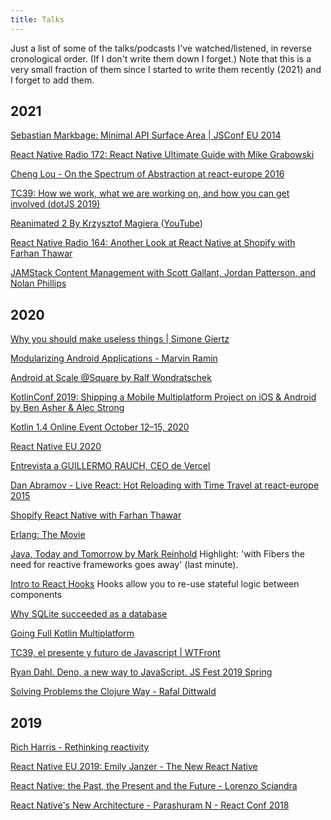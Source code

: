 ```yaml
---
title: Talks
---
```


Just a list of some of the talks/podcasts I've watched/listened, in reverse cronological order. (If I don't write them down I forget.) Note that this is a very small fraction of them since I started to write them recently (2021) and I forget to add them.

## 2021

[Sebastian Markbage: Minimal API Surface Area | JSConf EU 2014](https://www.youtube.com/watch?v=4anAwXYqLG8)

[React Native Radio 172: React Native Ultimate Guide with Mike Grabowski](https://castbox.fm/episode/id3370642-id311377635)

[Cheng Lou - On the Spectrum of Abstraction at react-europe 2016](https://www.youtube.com/watch?v=mVVNJKv9esE)

[TC39: How we work, what we are working on, and how you can get involved (dotJS 2019)](https://www.youtube.com/watch?v=iFZf_3NXSE4)

[Reanimated 2 By Krzysztof Magiera ](https://swmansion.com/academy/webinars/krzysztof-magiera-reanimated-2/) ([YouTube](https://www.youtube.com/watch?v=IdVnnIkNzGA))

[React Native Radio 164: Another Look at React Native at Shopify with Farhan Thawar](https://castbox.fm/episode/id3370642-id311377616)

[JAMStack Content Management with Scott Gallant, Jordan Patterson, and Nolan Phillips](https://softwareengineeringdaily.com/2020/04/30/jamstack-content-management-with-scott-gallant-jordan-patterson-and-nolan-phillips/)

## 2020

[Why you should make useless things | Simone Giertz](https://www.youtube.com/watch?v=c0bsKc4tiuY)

[Modularizing Android Applications - Marvin Ramin](https://www.youtube.com/watch?v=TWLkswxjSr0)

[Android at Scale @Square by Ralf Wondratschek](https://www.droidcon.com/media-detail?video=380843878)

[KotlinConf 2019: Shipping a Mobile Multiplatform Project on iOS & Android by Ben Asher & Alec Strong](https://www.youtube.com/watch?v=je8aqW48JiA)

[Kotlin 1.4 Online Event October 12–15, 2020](https://kotlinlang.org/lp/event-14/)

[React Native EU 2020](https://www.youtube.com/watch?v=QwoQgzBgJu8&list=PLZ3MwD-soTTEGG42-BvoqD0qK0vKV2ygm)

[Entrevista a GUILLERMO RAUCH, CEO de Vercel](https://www.youtube.com/watch?v=CmZEJcDCBxM)

[Dan Abramov - Live React: Hot Reloading with Time Travel at react-europe 2015](https://www.youtube.com/watch?v=xsSnOQynTHs)

[Shopify React Native with Farhan Thawar](https://softwareengineeringdaily.com/2020/04/15/shopify-react-native-with-farhan-thawar/)

[Erlang: The Movie](https://www.youtube.com/watch?v=BXmOlCy0oBM)

[Java, Today and Tomorrow by Mark Reinhold](https://www.youtube.com/watch?v=kpio9jFhpD8)
Highlight: 'with Fibers the need for reactive frameworks goes away' (last minute).

[Intro to React Hooks](https://developers.facebook.com/videos/2019/intro-to-react-hooks/)
Hooks allow you to re-use stateful logic between components

[Why SQLite succeeded as a database](https://changelog.com/podcast/201)

[Going Full Kotlin Multiplatform](https://talkingkotlin.com/going-full-kotlin-multiplatform/)

[TC39, el presente y futuro de Javascript | WTFront](https://www.youtube.com/watch?v=pqUpX1jxiNQ)

[Ryan Dahl. Deno, a new way to JavaScript. JS Fest 2019 Spring](https://www.youtube.com/watch?v=z6JRlx5NC9E)

[Solving Problems the Clojure Way - Rafal Dittwald](https://www.youtube.com/watch?v=vK1DazRK_a0)

## 2019

[Rich Harris - Rethinking reactivity](https://www.youtube.com/watch?v=AdNJ3fydeao)

[React Native EU 2019: Emily Janzer - The New React Native](https://www.youtube.com/watch?v=52El0EUI6D0)

[React Native: the Past, the Present and the Future - Lorenzo Sciandra](https://www.youtube.com/watch?v=7gm0owyO8HU)

[React Native's New Architecture - Parashuram N - React Conf 2018](https://www.youtube.com/watch?v=UcqRXTriUVI)
